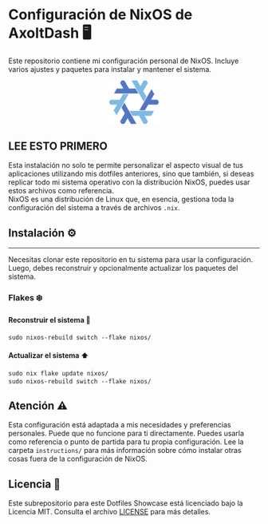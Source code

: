 # Configuración de NixOS de AxoltDash 🖥️
Este repositorio contiene mi configuración personal de NixOS. Incluye varios ajustes y paquetes para instalar y mantener el sistema.

<div align="center">
    <img src="extrafiles/nixos.png" alt="Terminal Welcome" width="100"/>
</div>

## LEE ESTO PRIMERO
Esta instalación no solo te permite personalizar el aspecto visual de tus aplicaciones utilizando mis dotfiles anteriores, sino que también, si deseas replicar todo mi sistema operativo con la distribución NixOS, puedes usar estos archivos como referencia.  
NixOS es una distribución de Linux que, en esencia, gestiona toda la configuración del sistema a través de archivos `.nix`.

## Instalación ⚙️
---
Necesitas clonar este repositorio en tu sistema para usar la configuración. Luego, debes reconstruir y opcionalmente actualizar los paquetes del sistema.

### Flakes ❄️
#### Reconstruir el sistema 🔄
```shell
sudo nixos-rebuild switch --flake nixos/
```

#### Actualizar el sistema ⬆️
```shell
sudo nix flake update nixos/
sudo nixos-rebuild switch --flake nixos/
```

## Atención ⚠️
Esta configuración está adaptada a mis necesidades y preferencias personales. Puede que no funcione para ti directamente. Puedes usarla como referencia o punto de partida para tu propia configuración.
Lee la carpeta `instructions/` para más información sobre cómo instalar otras cosas fuera de la configuración de NixOS.

## Licencia 📜

Este subrepositorio para este Dotfiles Showcase está licenciado bajo la Licencia MIT. Consulta el archivo [LICENSE](LICENSE) para más detalles.
